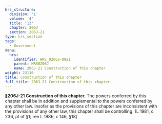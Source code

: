 ```yaml
---
hrs_structure:
  division: '1'
  volume: '4'
  title: '13'
  chapter: 206J
  section: 206J-21
type: hrs_section
tags:
  - Government
menu:
  hrs:
    identifier: HRS_0206J-0021
    parent: HRS0206J
    name: 206J-21 Construction of this chapter
weight: 23110
title: Construction of this chapter
full_title: 206J-21 Construction of this chapter
---
```

**§206J-21 Construction of this chapter.** The powers conferred by this chapter shall be in addition and supplemental to the powers conferred by any other law. Insofar as the provisions of this chapter are inconsistent with the provisions of any other law, this chapter shall be controlling. [L 1981, c 236, pt of §1; ree L 1986, c 146, §18]